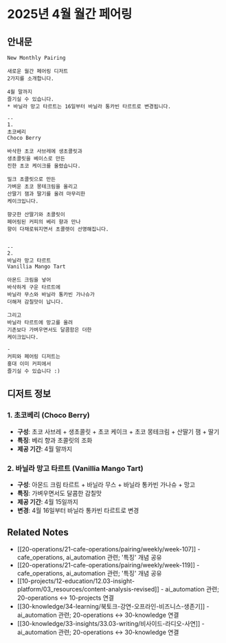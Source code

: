 # 2025년 4월 월간 페어링

## 안내문

```
New Monthly Pairing
⠀
새로운 월간 페어링 디저트
2가지를 소개합니다.
⠀
4월 말까지
즐기실 수 있습니다.
* 바닐라 망고 타르트는 16일부터 바닐라 통카빈 타르트로 변경됩니다.
⠀
--
1.
초코베리
Choco Berry
⠀
바삭한 초코 사브레에 생초콜릿과
생초콜릿을 베이스로 만든
진한 초코 케이크를 올렸습니다.
⠀
밀크 초콜릿으로 만든
가벼운 초코 몽테크림을 올리고
산딸기 잼과 딸기를 올려 마무리한
케이크입니다.
⠀
향긋한 산딸기와 초콜릿이
페어링된 커피의 베리 향과 만나
향이 다채로워지면서 초콜렛이 선명해집니다.
⠀
⠀
--
2.
바닐라 망고 타르트
Vanillia Mango Tart
⠀
아몬드 크림을 넣어
바삭하게 구운 타르트에
바닐라 무스와 바닐라 통카빈 가나슈가
더해져 감칠맛이 납니다.
⠀
그리고
바닐라 타르트에 망고를 올려
기존보다 가벼우면서도 달콤함은 더한
케이크입니다.
⠀
-
커피와 페어링 디저트는
홍대 이미 커피에서
즐기실 수 있습니다 :)
```

## 디저트 정보

### 1. 초코베리 (Choco Berry)
- **구성**: 초코 사브레 + 생초콜릿 + 초코 케이크 + 초코 몽테크림 + 산딸기 잼 + 딸기
- **특징**: 베리 향과 초콜릿의 조화
- **제공 기간**: 4월 말까지

### 2. 바닐라 망고 타르트 (Vanillia Mango Tart)
- **구성**: 아몬드 크림 타르트 + 바닐라 무스 + 바닐라 통카빈 가나슈 + 망고
- **특징**: 가벼우면서도 달콤한 감칠맛
- **제공 기간**: 4월 15일까지
- **변경**: 4월 16일부터 바닐라 통카빈 타르트로 변경

## Related Notes

- [[20-operations/21-cafe-operations/pairing/weekly/week-107]] - cafe_operations, ai_automation 관련; '특징' 개념 공유
- [[20-operations/21-cafe-operations/pairing/weekly/week-119]] - cafe_operations, ai_automation 관련; '특징' 개념 공유
- [[10-projects/12-education/12.03-insight-platform/03_resources/content-analysis-revised]] - ai_automation 관련; 20-operations ↔ 10-projects 연결
- [[30-knowledge/34-learning/북토크-강연-오프라인-비즈니스-생존기]] - ai_automation 관련; 20-operations ↔ 30-knowledge 연결
- [[30-knowledge/33-insights/33.03-writing/비사이드-라디오-사연]] - ai_automation 관련; 20-operations ↔ 30-knowledge 연결
